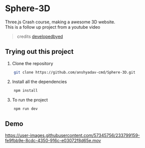 # Sphere-3D

Three.js Crash course, making a awesome 3D website. <br>
This is a follow up project from a youtube video

> credits [developedbyed](https://www.youtube.com/watch?v=_OwJV2xL8M8)

## Trying out this project

1. Clone the repository

```bash
    git clone https://github.com/anshyadav-cmd/Sphere-3D.git
```

2. Install all the dependencies

```bash
    npm install
```

3. To run the project

```bash
    npm run dev
```

## Demo


https://user-images.githubusercontent.com/57345756/233799159-fe9fbb9e-8cdc-4350-916c-e03072f8d65e.mov

